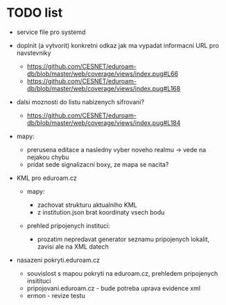 # TODO list
- service file pro systemd

- doplnit (a vytvorit) konkretni odkaz jak ma vypadat informacni URL pro navstevniky
  - https://github.com/CESNET/eduroam-db/blob/master/web/coverage/views/index.pug#L66
  - https://github.com/CESNET/eduroam-db/blob/master/web/coverage/views/index.pug#L168

- dalsi moznosti do listu nabizenych sifrovani?
  - https://github.com/CESNET/eduroam-db/blob/master/web/coverage/views/index.pug#L184

- mapy:
  - prerusena editace a nasledny vyber noveho realmu -> vede na nejakou chybu
  - pridat sede signalizacni boxy, ze mapa se nacita?

- KML pro eduroam.cz
  - mapy:
    - zachovat strukturu aktualniho KML
    - z institution.json brat koordinaty vsech bodu

  - prehled pripojenych instituci:
    - prozatim nepredavat generator seznamu pripojenych lokalit, zavisi ale na XML datech


- nasazeni pokryti.eduroam.cz
  - souvislost s mapou pokryti na eduroam.cz, prehledem pripojenych insitituci
  - pripojovani.eduroam.cz - bude potreba uprava evidence xml
  - ermon - revize testu
